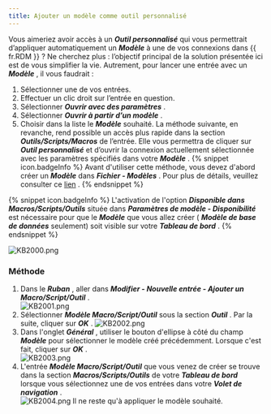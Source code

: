 ```yaml
---
title: Ajouter un modèle comme outil personnalisé
---
```

Vous aimeriez avoir accès à un ***Outil personnalisé*** qui vous permettrait d’appliquer automatiquement un ***Modèle*** à une de vos connexions dans {{ fr.RDM }} ? Ne cherchez plus : l’objectif principal de la solution présentée ici est de vous simplifier la vie. Autrement, pour lancer une entrée avec un ***Modèle*** , il vous faudrait :  

1. Sélectionner une de vos entrées. 
1. Effectuer un clic droit sur l’entrée en question. 
1. Sélectionner ***Ouvrir avec des paramètres*** . 
1. Sélectionner ***Ouvrir à partir d’un modèle*** . 
1. Choisir dans la liste le ***Modèle*** souhaité. 
La méthode suivante, en revanche, rend possible un accès plus rapide dans la section ***Outils/Scripts/Macros*** de l’entrée. Elle vous permettra de cliquer sur ***Outil personnalisé*** et d’ouvrir la connexion actuellement sélectionnée avec les paramètres spécifiés dans votre ***Modèle*** . 
{% snippet icon.badgeInfo %} 
Avant d&apos;utiliser cette méthode, vous devez d&apos;abord créer un ***Modèle*** dans ***Fichier - Modèles*** . Pour plus de détails, veuillez consulter ce [lien](https://help.remotedesktopmanager.com/fr/file_templates.html) . 
{% endsnippet %}
 
{% snippet icon.badgeInfo %} 
L&apos;activation de l&apos;option ***Disponible dans Macros/Scripts/Outils*** située dans ***Paramètres de modèle - Disponibilité*** est nécessaire pour que le ***Modèle*** que vous allez créer ( ***Modèle de base de données*** seulement) soit visible sur votre ***Tableau de bord*** . 
{% endsnippet %}

![KB2000.png](/img/fr/kb/KB2000.png) 
### Méthode 
1. Dans le ***Ruban*** , aller dans ***Modifier - Nouvelle entrée - Ajouter un Macro/Script/Outil*** .  
![KB2001.png](/img/fr/kb/KB2001.png) 
1. Sélectionner ***Modèle Macro/Script/Outil*** sous la section ***Outil*** . Par la suite, cliquer sur ***OK*** . 
![KB2002.png](/img/fr/kb/KB2002.png) 
1. Dans l&apos;onglet ***Général*** , utiliser le bouton d&apos;ellipse à côté du champ ***Modèle*** pour sélectionner le modèle créé précédemment. Lorsque c&apos;est fait, cliquer sur ***OK*** .  
![KB2003.png](/img/fr/kb/KB2003.png) 
1. L&apos;entrée ***Modèle Macro/Script/Outil*** que vous venez de créer se trouve dans la section ***Macros/Scripts/Outils*** de votre ***Tableau de bord*** lorsque vous sélectionnez une de vos entrées dans votre ***Volet de navigation*** .  
![KB2004.png](/img/fr/kb/KB2004.png) 
Il ne reste qu&apos;à appliquer le modèle souhaité. 
